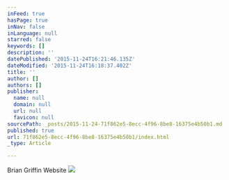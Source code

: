 ```yaml
---
inFeed: true
hasPage: true
inNav: false
inLanguage: null
starred: false
keywords: []
description: ''
datePublished: '2015-11-24T16:21:46.135Z'
dateModified: '2015-11-24T16:18:37.402Z'
title: ''
author: []
authors: []
publisher:
  name: null
  domain: null
  url: null
  favicon: null
sourcePath: _posts/2015-11-24-71f862e5-8ecc-4f96-8be8-16375e4b50b1.md
published: true
url: 71f862e5-8ecc-4f96-8be8-16375e4b50b1/index.html
_type: Article

---
```

Brian Griffin Website
![](https://the-grid-user-content.s3-us-west-2.amazonaws.com/c881a145-e6f2-464b-b76b-5600c500ee83.jpg)